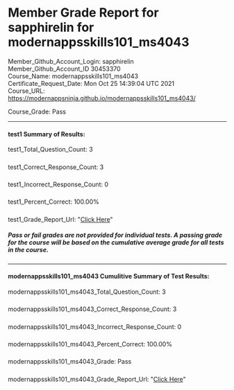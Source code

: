 # Member Grade Report for sapphirelin for modernappsskills101_ms4043  
   
Member_Github_Account_Login: sapphirelin  
Member_Github_Account_ID 30453370  
Course_Name: modernappsskills101_ms4043  
Certificate_Request_Date: Mon Oct 25 14:39:04 UTC 2021  
Course_URL: https://modernappsninja.github.io/modernappsskills101_ms4043/  
   
Course_Grade: Pass
   
---  
#### test1 Summary of Results:  
test1_Total_Question_Count: 3
#####  
test1_Correct_Response_Count: 3
#####  
test1_Incorrect_Response_Count: 0
#####  
test1_Percent_Correct: 100.00%
#####  
test1_Grade_Report_Url: "[Click Here](https://github.com/modernappsninjas/sapphirelin/blob/main/static/userdata/courses/modernappsskills101_ms4043/grade_report.pr251.test1.md)"
##### Pass or fail grades are not provided for individual tests. A passing grade for the course will be based on the cumulative average grade for all tests in the course.  
#####  
---  
#### modernappsskills101_ms4043 Cumulitive Summary of Test Results:  
modernappsskills101_ms4043_Total_Question_Count: 3  
#####  
modernappsskills101_ms4043_Correct_Response_Count: 3  
#####  
modernappsskills101_ms4043_Incorrect_Response_Count: 0 
#####  
modernappsskills101_ms4043_Percent_Correct: 100.00%  
#####  
modernappsskills101_ms4043_Grade: Pass  
#####  
modernappsskills101_ms4043_Grade_Report_Url: "[Click Here](https://github.com/modernappsninjas/sapphirelin/blob/main/static/userdata/courses/modernappsskills101_ms4043/grade_report.pr252.modernappsskills101_ms4043.md)"
#####  
